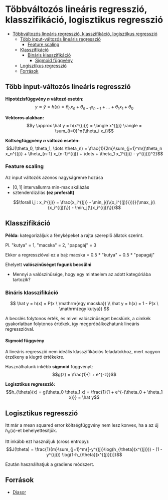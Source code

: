 # Többváltozós lineáris regresszió, klasszifikáció, logisztikus regresszió

<!--toc:start-->
- [Többváltozós lineáris regresszió, klasszifikáció, logisztikus regresszió](#többváltozós-lineáris-regresszió-klasszifikáció-logisztikus-regresszió)
  - [Több input-változós lineáris regresszió](#több-input-változós-lineáris-regresszió)
    - [Feature scaling](#feature-scaling)
  - [Klasszifikáció](#klasszifikáció)
    - [Bináris klasszifikáció](#bináris-klasszifikáció)
      - [Sigmoid függvény](#sigmoid-függvény)
  - [Logisztikus regresszió](#logisztikus-regresszió)
  - [Források](#források)
<!--toc:end-->

## Több input-változós lineáris regresszió

**Hipotézisfüggvény $n$ változó esetén:**
$$y \approx \hat y = h(x) = \theta_n x_n + \theta_{n-1} x_{n-1} + \dots + \theta_1 x_1 + \theta_0$$

**Vektoros alakban:**
$$y \approx \hat y = h(x^{(j)}) = \langle x^{(j)} \rangle = \sum_{i=0}^n{\theta_i x_i}$$

**Költségfüggvény $n$ változó esetén:**
$$J(\theta_0, \theta_1, \dots \theta_n) = \frac{1}{2m}\sum_{j=1}^m{(\theta_n x_n^{(j)} + \theta_{n-1} x_{n-1}^{(j)} + \dots + \theta_1 x_1^{(j)} - y^{(j)})^2}$$

### Feature scaling
Az input változók azonos nagyságrenre hozása

- $[0,1]$ intervallumra min-max skálázás
- sztenderdizálás **(ez preferált)**

$$\forall i,j : x_i^{(j)} = \frac{x_i^{(j)} - \min_j{(\{x_i^{(j)}\})}}{\max_j(\{x_i^{(j)}\}) - \min_j(\{x_i^{(j)}\})}$$

## Klasszifikáció
**Példa:** kategorizáljuk a fényképeket a rajta szereplő állatok szerint.

Pl. "kutya" = 1, "macska" = 2, "papagáj" = 3

Ekkor a regresszióval ez a baj: macska = 0.5 * "kutya" + 0.5 * "papagáj"

Ehelyett **valószínűséget fogunk becsülni**
- Mennyi a valószínűsége, hogy egy mintaelem az adott kategóriába tartozik?

### Bináris klasszifikáció
$$
\hat y = h(x) = P(x \ \mathrm{egy macska}) \\
\hat y = h(x) = 1 - P(x \ \mathrm{egy kutya})
$$

A becslés folytonos érték, és mivel valószínűséget becslünk, a címkék gyakorlatban folytonos értékek, így megpróbálkozhatunk lineáris regresszióval.

#### Sigmoid függvény
A lineáris regresszió nem ideális klasszifikációs feladatokhoz, mert nagyon érzékeny a kiugró értékekre.

Használhatunk inkébb **sigmoid** függvényt:
$$g(z) = \frac{1}{1 + e^{-z}}$$

**Logisztikus regresszió:**
$$h_{\theta}(x) = g(\theta_0 \theta_1 x) = \frac{1}{1 + e^{-(\theta_0 + \theta_1 x)}} = \hat y$$

## Logisztikus regresszió
Itt már a mean squared error költségfüggvény nem lesz konvex, ha a az új $h_{\theta}(x)$-et behelyettesítjük.

Itt inkább ezt használjuk (cross entropy):
$$J(\theta) = \frac{1}{m}\sum_{j=1}^m{[-y^{(j)}\log(h_{\theta}(x^{(j)})) - (1 - y^{(j)}) \log(1-h_{\theta}(x^{(j)}))]}$$

Ezután használhatjuk a gradiens módszert.

## Források
- [Diasor](https://canvas.elte.hu/courses/34761/modules/items/508995)
